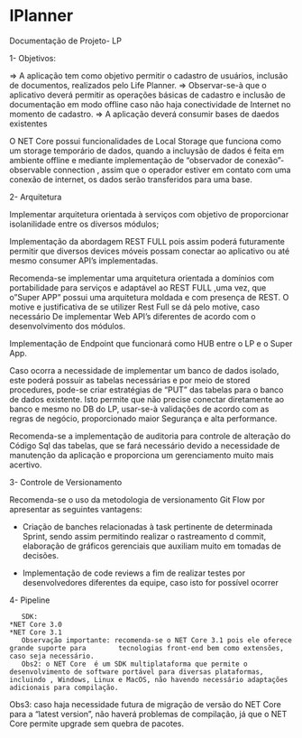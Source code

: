 # IPlanner

Documentação de Projeto- LP


1-	Objetivos:

=> A aplicação tem como objetivo permitir o cadastro de usuários, inclusão de documentos, realizados pelo Life Planner.
=> Observar-se-à que o aplicativo deverá permitir as operações básicas de cadastro e inclusão de documentação em modo offline caso não    haja conectividade de Internet no momento de cadastro.
=> A aplicação deverá consumir bases de daedos existentes

O NET Core possui funcionalidades de Local Storage que funciona como um storage temporário de dados, quando a incluysão de dados é feita em ambiente offline e mediante implementação de “observador de conexão”- observable connection , assim que o operador estiver em contato com uma conexão de internet, os dados serão transferidos para uma base.

2-	Arquitetura

Implementar arquitetura orientada à serviços com objetivo de proporcionar isolanilidade entre os diversos módulos;

Implementação da abordagem REST FULL pois assim poderá futuramente permitir que diversos devices móveis possam conectar ao aplicativo ou até mesmo consumer API’s implementadas.

Recomenda-se implementar uma arquitetura orientada a domínios com portabilidade para serviços e adaptável ao REST FULL ,uma vez, que o”Super APP” possui uma arquitetura moldada e com presença de REST. O motive e justificativa de se utilizer Rest Full se dá pelo motive, caso necessário
De implementar Web API’s diferentes de acordo com o desenvolvimento dos módulos.

Implementação de Endpoint que funcionará como HUB entre o LP e o Super App.

Caso ocorra a necessidade de implementar um banco de dados isolado, este poderá possuir as tabelas necessárias e por meio de stored procedures, pode-se criar estratégias de “PUT” das tabelas para o banco de dados existente. Isto permite que não precise conectar diretamente ao banco e mesmo no DB do LP, usar-se-à validações de acordo com as regras de negócio, proporcionado maior Segurança e alta performance.

Recomenda-se a implementação de auditoria para controle de alteração do Código Sql das tabelas, que se fará necessário devido a necessidade de manutenção da aplicação e proporciona
um gerenciamento muito mais acertivo.


3-	Controle de Versionamento

  Recomenda-se o uso da metodologia de versionamento Git Flow por apresentar as seguintes vantagens:
  
-	Criação de banches relacionadas à task pertinente de determinada Sprint, sendo assim permitindo realizar o rastreamento d commit,       elaboração de gráficos gerenciais que auxiliam muito em tomadas de decisões.
	
-	Implementação de code reviews a fim de realizar testes por desenvolvedores diferentes da equipe, caso isto for possível ocorrer













4-	Pipeline

       SDK:
	*NET Core 3.0
	*NET Core 3.1
       Observação importante: recomenda-se o NET Core 3.1 pois ele oferece grande suporte para        tecnologias front-end bem como extensões, caso seja necessário.
       Obs2: o NET Core  é um SDK multiplataforma que permite o desenvolvimento de software portável para diversas plataformas, incluindo , Windows, Linux e MacOS, não havendo necessário adaptações adicionais para compilação.


Obs3: caso haja necessidade futura de migração de versão do NET Core para a “latest version”, não haverá problemas de compilação, já que o NET Core permite upgrade sem quebra de pacotes.
